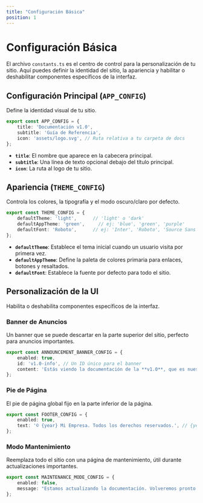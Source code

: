 ```yaml
---
title: "Configuración Básica"
position: 1
---
```


# Configuración Básica

El archivo `constants.ts` es el centro de control para la personalización de tu sitio. Aquí puedes definir la identidad del sitio, la apariencia y habilitar o deshabilitar componentes específicos de la interfaz.

## Configuración Principal (`APP_CONFIG`)

Define la identidad visual de tu sitio.

```typescript
export const APP_CONFIG = {
    title: 'Documentación v1.0',
    subtitle: 'Guía de Referencia',
    icon: 'assets/logo.svg', // Ruta relativa a tu carpeta de docs
};
```
- **`title`**: El nombre que aparece en la cabecera principal.
- **`subtitle`**: Una línea de texto opcional debajo del título principal.
- **`icon`**: La ruta al logo de tu sitio.

## Apariencia (`THEME_CONFIG`)

Controla los colores, la tipografía y el modo oscuro/claro por defecto.

```typescript
export const THEME_CONFIG = {
    defaultTheme: 'light',      // 'light' o 'dark'
    defaultAppTheme: 'green',     // ej: 'blue', 'green', 'purple'
    defaultFont: 'Roboto',      // ej: 'Inter', 'Roboto', 'Source Sans Pro'
};
```
- **`defaultTheme`**: Establece el tema inicial cuando un usuario visita por primera vez.
- **`defaultAppTheme`**: Define la paleta de colores primaria para enlaces, botones y resaltados.
- **`defaultFont`**: Establece la fuente por defecto para todo el sitio.

## Personalización de la UI

Habilita o deshabilita componentes específicos de la interfaz.

### Banner de Anuncios
Un banner que se puede descartar en la parte superior del sitio, perfecto para anuncios importantes.
```typescript
export const ANNOUNCEMENT_BANNER_CONFIG = {
    enabled: true,
    id: 'v1.0-info', // Un ID único para el banner
    content: 'Estás viendo la documentación de la **v1.0**, que es nuestra versión estable.',
};
```

### Pie de Página
El pie de página global fijo en la parte inferior de la página.
```typescript
export const FOOTER_CONFIG = {
    enabled: true,
    text: '© {year} Mi Empresa. Todos los derechos reservados.', // {year} se reemplaza automáticamente
};
```

### Modo Mantenimiento
Reemplaza todo el sitio con una página de mantenimiento, útil durante actualizaciones importantes.
```typescript
export const MAINTENANCE_MODE_CONFIG = {
    enabled: false,
    message: "Estamos actualizando la documentación. Volveremos pronto.",
};
```
